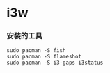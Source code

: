 # i3w

### 安装的工具

```
sudo pacman -S fish
sudo pacman -S flameshot
sudo pacman -S i3-gaps i3status

```
